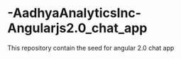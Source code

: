 # -AadhyaAnalyticsInc-Angularjs2.0_chat_app
This repository contain the seed for angular 2.0 chat app 
